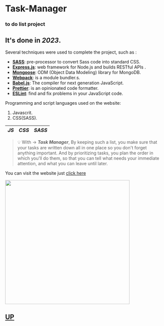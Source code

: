 <span id="up"></span>
# Task-Manager
### to do list project
## It's done in *2023*.
Several techniques were used to complete the project, such as :
- <ins>**SASS**</ins>: pre-processor to convert Sass code into standard CSS.
- <ins>**Express.js**</ins>: web framework for Node.js and builds RESTful APIs .
- <ins>**Mongoose**</ins>: ODM (Object Data Modeling) library for MongoDB.
- <ins>**Webpack**</ins>: is a module bundler.s.
- <ins>**Babel.js**</ins>: The compiler for next generation JavaScript.
- <ins>**Prettier**</ins>: is an opinionated code formatter.
- <ins>**ESLint**</ins>: find and fix problems in your JavaScript code.

Programming and script languages used on the website:
1. Javascrit.
2. CSS(SASS).

|*JS*|*CSS*|*SASS*|
|---|---|---|

> :bulb: With &rarr; ***Task Manager***, By keeping such a list, you make sure that your tasks are written down all in one place so you don't forget anything important. And by prioritizing tasks, you plan the order in which you'll do them, so that you can tell what needs your immediate attention, and what you can leave until later.

You can visit the website just [click here](https://tal1981.github.io/Task-Manager/)

<img src="https://miro.medium.com/v2/resize:fit:640/format:webp/1*NFTgwZ_TUmceZnSHCundBw.jpeg" width="400" />

## [UP](#up)

